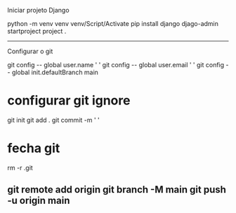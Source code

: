 Iniciar projeto Django


python -m venv venv
venv/Script/Activate
pip install django
djago-admin startproject project . 

------------------------------------------------------

Configurar o git

git config -- global user.name ' '
git config -- global user.email ' '
git config -- global init.defaultBranch main
# configurar git ignore
git init
git add .
git commit -m ' '

# fecha git 
rm -r .git 


git remote add origin 
git branch -M main
git push -u origin main
--------------------------------------------------